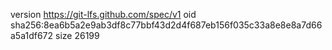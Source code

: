 version https://git-lfs.github.com/spec/v1
oid sha256:8ea6b5a2e9ab3df8c77bbf43d2d4f687eb156f035c33a8e8e8a7d66a5a1df672
size 26199
